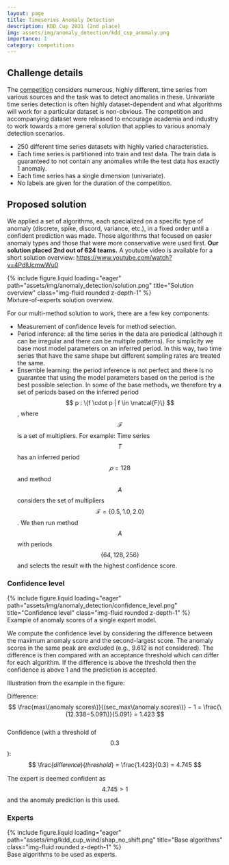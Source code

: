 ```yaml
---
layout: page
title: Timeseries Anomaly Detection
description: KDD Cup 2021 (2nd place)
img: assets/img/anomaly_detection/kdd_cup_anomaly.png
importance: 1
category: competitions
---
```


## Challenge details

The [competition](https://compete.hexagon-ml.com/practice/competition/39/) considers numerous, highly different, time series from various sources and the task was to detect anomalies in these. Univariate time series detection is often highly dataset-dependent and what algorithms will work for a particular dataset is non-obvious. The competition and accompanying dataset were released to encourage academia and industry to work towards a more general solution that applies to various anomaly detection scenarios.

- 250 different time series datasets with highly varied characteristics.
- Each time series is partitioned into train and test data. The train data is guaranteed to not contain any anomalies while the test data has exactly 1 anomaly.
- Each time series has a single dimension (univariate).
- No labels are given for the duration of the competition.

## Proposed solution

We applied a set of algorithms, each specialized on a specific type of anomaly (discrete, spike, discord, variance, etc.), in a fixed order until a confident prediction was made. Those algorithms that focused on easier anomaly types and those that were more conservative were used first. **Our solution placed 2nd out of 624 teams.** A youtube video is available for a short solution overview: https://www.youtube.com/watch?v=4PdlUcmwWu0

<div class="profile float-right">
	{% include figure.liquid loading="eager" path="assets/img/anomaly_detection/solution.png" title="Solution overview" class="img-fluid rounded z-depth-1" %}
	<div class="caption">
		Mixture-of-experts solution overview.
	</div>
</div>

For our multi-method solution to work, there are a few key components:

- Measurement of confidence levels for method selection.
- Period inference: all the time series in the data are periodical (although it can be irregular and there can be multiple patterns). For simplicity we base most model parameters on an inferred period. In this way, two time series that have the same shape but different sampling rates are treated the same.
- Ensemble learning: the period inference is not perfect and there is no guarantee that using the model parameters based on the period is the best possible selection. In some of the base methods, we therefore try a set of periods based on the inferred period $$ p : \{f \cdot p | f \in \matcal{F}\} $$, where $$ \mathcal{F} $$ is a set of multipliers. For example: Time series $$ T $$ has an inferred period $$ 𝑝=128 $$ and method $$ A $$ considers the set of multipliers $$ \mathcal{F}=\{0.5, 1.0, 2.0\} $$. We then run method $$ A $$ with periods $$ \{64, 128, 256\} $$ and selects the result with the highest confidence score.

### Confidence level

<div class="profile float-right">
	{% include figure.liquid loading="eager" path="assets/img/anomaly_detection/confidence_level.png" title="Confidence level" class="img-fluid rounded z-depth-1" %}
	<div class="caption">
		Example of anomaly scores of a single expert model.
	</div>
</div>

We compute the confidence level by considering the difference between the maximum anomaly score and the second-largest score. The anomaly scores in the same peak are excluded (e.g., 9.612 is not considered). The difference is then compared with an acceptance threshold which can differ for each algorithm. If the difference is above the threshold then the confidence is above 1 and the prediction is accepted.

Illustration from the example in the figure:

Difference: $$ \frac{max⁡\(anomaly scores\)}{(sec_max⁡\(anomaly scores\)} − 1 = \frac{\(12.338−5.091\)}{5.091} = 1.423 $$  
Confidence (with a threshold of $$ 0.3 $$): $$ \frac{𝑑𝑖𝑓𝑓𝑒𝑟𝑒𝑛𝑐𝑒}{𝑡ℎ𝑟𝑒𝑠ℎ𝑜𝑙𝑑} = \frac{1.423}{0.3} = 4.745 $$

The expert is deemed confident as $$ 4.745 > 1 $$ and the anomaly prediction is this used.

### Experts

<div class="row">
    <div class="col-sm mt-5 mt-md-0">
        {% include figure.liquid loading="eager" path="assets/img/kdd_cup_wind/shap_no_shift.png" title="Base algorithms" class="img-fluid rounded z-depth-1" %}
		<div class="caption">
			Base algorithms to be used as experts.
		</div>
</div>

